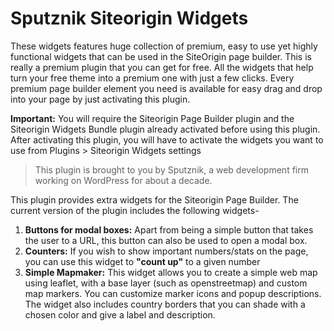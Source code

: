 # Sputznik Siteorigin Widgets

These widgets features huge collection of premium, easy to use yet highly functional widgets that can be used in the SiteOrigin page builder. This is really a premium plugin that you can get for free. All the widgets that help turn your free theme into a premium one with just a few clicks. Every premium page builder element you need is available for easy drag and drop into your page by just activating this plugin.

**Important:** You will require the Siteorigin Page Builder plugin and the Siteorigin Widgets Bundle plugin already activated before using this plugin. After activating this plugin, you will have to activate the widgets you want to use from Plugins > Siteorigin Widgets settings

> This plugin is brought to you by Sputznik, a web development firm working on WordPress for about a decade.

This plugin provides extra widgets for the Siteorigin Page Builder. The current version of the plugin includes the following widgets-

1. **Buttons for modal boxes:** Apart from being a simple button that takes the user to a URL, this button can also be used to open a modal box.
2. **Counters:** If you wish to show important numbers/stats on the page, you can use this widget to **"count up"** to a given number
3. **Simple Mapmaker:** This widget allows you to create a simple web map using leaflet, with a base layer (such as openstreetmap) and custom map markers. You can customize marker icons and popup descriptions. The widget also includes country borders that you can shade with a chosen color and give a label and description. 

